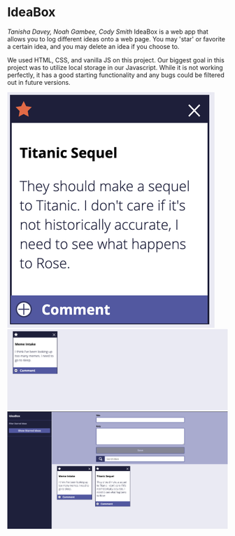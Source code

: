 # IdeaBox

*Tanisha Davey, Noah Gambee, Cody Smith*
IdeaBox is a web app that allows you to log different ideas onto a web page. You may 'star' or favorite a certain idea, and you may delete an idea if you choose to.

We used HTML, CSS, and vanilla JS on this project. 
Our biggest goal in this project was to utilize local storage in our Javascript. While it is not working perfectly, it has a good starting functionality and any bugs could be filtered out in future versions. 


![screencap0](https://github.com/nwgambee/IdeaBox/blob/master/assets-ideabox/Screen%20Shot%202019-10-31%20at%208.11.54%20AM.png)
![screencap1](https://github.com/nwgambee/IdeaBox/blob/master/assets-ideabox/Screen%20Shot%202019-10-31%20at%208.12.07%20AM.png)
![screencap2](https://github.com/nwgambee/IdeaBox/blob/master/assets-ideabox/Screen%20Shot%202019-10-31%20at%208.11.41%20AM.png)
